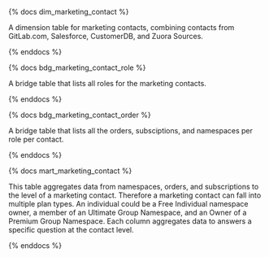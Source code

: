 {% docs dim_marketing_contact %}

A dimension table for marketing contacts, combining contacts from GitLab.com, Salesforce, CustomerDB, and Zuora Sources.

{% enddocs %}


{% docs bdg_marketing_contact_role %}

A bridge table that lists all roles for the marketing contacts.

{% enddocs %}

{% docs bdg_marketing_contact_order %}

A bridge table that lists all the orders, subsciptions, and namespaces per role per contact.

{% enddocs %}

{% docs mart_marketing_contact %}

This table aggregates data from namespaces, orders, and subscriptions to the level of a marketing contact. Therefore a marketing contact can fall into multiple plan types. An individual could be a Free Individual namespace owner, a member of an Ultimate Group Namespace, and an Owner of a Premium Group Namespace. Each column aggregates data to answers a specific question at the contact level.

{% enddocs %}
